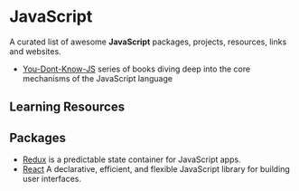 # JavaScript

A curated list of awesome **JavaScript** packages, projects, resources, links and websites.

- [You-Dont-Know-JS](https://github.com/getify/You-Dont-Know-JS) series of books diving deep into the core mechanisms of the JavaScript language

## Learning Resources
## Packages
- [Redux](https://github.com/reactjs/redux/) is a predictable state container for JavaScript apps.
- [React](https://github.com/facebook/react) A declarative, efficient, and flexible JavaScript library for building user interfaces.
